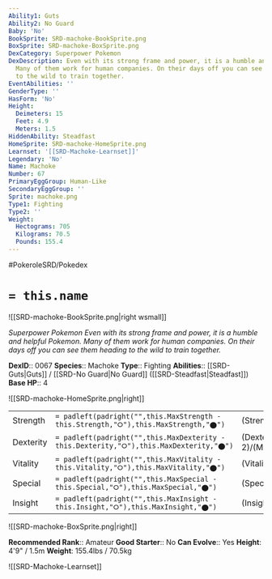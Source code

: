 ```yaml
---
Ability1: Guts
Ability2: No Guard
Baby: 'No'
BookSprite: SRD-machoke-BookSprite.png
BoxSprite: SRD-machoke-BoxSprite.png
DexCategory: Superpower Pokemon
DexDescription: Even with its strong frame and power, it is a humble and helpful Pokemon.
  Many of them work for human companies. On their days off you can see them heading
  to the wild to train together.
EventAbilities: ''
GenderType: ''
HasForm: 'No'
Height:
  Deimeters: 15
  Feet: 4.9
  Meters: 1.5
HiddenAbility: Steadfast
HomeSprite: SRD-machoke-HomeSprite.png
Learnset: '[[SRD-Machoke-Learnset]]'
Legendary: 'No'
Name: Machoke
Number: 67
PrimaryEggGroup: Human-Like
SecondaryEggGroup: ''
Sprite: machoke.png
Type1: Fighting
Type2: ''
Weight:
  Hectograms: 705
  Kilograms: 70.5
  Pounds: 155.4
---
```


#PokeroleSRD/Pokedex

# `= this.name`

![[SRD-machoke-BookSprite.png|right wsmall]]

*Superpower Pokemon*
*Even with its strong frame and power, it is a humble and helpful Pokemon. Many of them work for human companies. On their days off you can see them heading to the wild to train together.*

**DexID**:: 0067
**Species**:: Machoke
**Type**:: Fighting
**Abilities**:: [[SRD-Guts|Guts]] / [[SRD-No Guard|No Guard]] ([[SRD-Steadfast|Steadfast]])
**Base HP**:: 4

![[SRD-machoke-HomeSprite.png|right]]

|           |                                                                                        |                                          |
| --------- | -------------------------------------------------------------------------------------- | ---------------------------------------- |
| Strength  | `= padleft(padright("",this.MaxStrength - this.Strength,"⭘"),this.MaxStrength,"⬤")`    | (Strength::3)/(MaxStrength::6)   |
| Dexterity | `= padleft(padright("",this.MaxDexterity - this.Dexterity,"⭘"),this.MaxDexterity,"⬤")` | (Dexterity:: 2)/(MaxDexterity::4) |
| Vitality  | `= padleft(padright("",this.MaxVitality - this.Vitality,"⭘"),this.MaxVitality,"⬤")`    | (Vitality::2)/(MaxVitality::5)   |
| Special   | `= padleft(padright("",this.MaxSpecial - this.Special,"⭘"),this.MaxSpecial,"⬤")`       | (Special::2)/(MaxSpecial::4)     |
| Insight   | `= padleft(padright("",this.MaxInsight - this.Insight,"⭘"),this.MaxInsight,"⬤")`       | (Insight::2)/(MaxInsight::4)     |

![[SRD-machoke-BoxSprite.png|right]]

**Recommended Rank**:: Amateur
**Good Starter**:: No
**Can Evolve**:: Yes
**Height**: 4'9" / 1.5m
**Weight**: 155.4lbs / 70.5kg

![[SRD-Machoke-Learnset]]